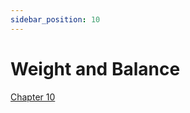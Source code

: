 ```yaml
---
sidebar_position: 10
---
```


# Weight and Balance

[Chapter 10](https://www.faa.gov/sites/faa.gov/files/12_phak_ch10.pdf)
